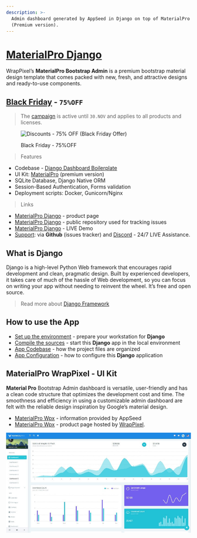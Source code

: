 ```yaml
---
description: >-
  Admin dashboard generated by AppSeed in Django on top of MaterialPro design
  (Premium version).
---
```


# [MaterialPro Django](https://appseed.us/product/material-wpx-pro/django/)

WrapPixel’s **MaterialPro Bootstrap Admin** is a premium bootstrap material design template that comes packed with new, fresh, and attractive designs and ready-to-use components.&#x20;


## [Black Friday](https://appseed.us/discounts/) - `75%OFF`

> The [campaign](https://appseed.us/discounts/)  is active until `30.NOV` and applies to all products and licenses.

<figure><img src="https://user-images.githubusercontent.com/51070104/202682043-511f672d-76a2-404c-9601-ce4b77825454.jpg" alt="Discounts - 75% OFF (Black Friday Offer)"><figcaption><p>Black Friday - 75%OFF </p></figcaption></figure>


> Features

* Codebase - [Django Dashboard Boilerplate](../../boilerplate-code/django-dashboard.md)
* UI Kit: [MaterialPro](../../content/bootstrap-template/materialpro-wpx.md) (premium version)&#x20;
* SQLite Database, Django Native ORM
* Session-Based Authentication, Forms validation
* Deployment scripts: Docker, Gunicorn/Nginx&#x20;

> Links

* [MaterialPro Django](https://appseed.us/product/material-wpx-pro/django/) - product page
* [MaterialPro Django](https://github.com/app-generator/django-material-wpx-pro) - public repository used for tracking issues &#x20;
* [MaterialPro Django](https://django-material-wpx-pro.appseed-srv1.com/) - LIVE Demo
* [Support](https://appseed.us/support):  via **Github** (issues tracker) and [Discord](https://discord.gg/fZC6hup) - 24/7 LIVE Assistance.&#x20;


## What is Django

Django is a high-level Python Web framework that encourages rapid development and clean, pragmatic design. Built by experienced developers, it takes care of much of the hassle of Web development, so you can focus on writing your app without needing to reinvent the wheel. It’s free and open source.

> Read more about [Django Framework](../../content/what-is/django.md)



## How to use the App

* [Set up the environment](../../boilerplate-code/django-dashboard.md#environment-1) - prepare your workstation for **Django**
* [Compile the sources](../../boilerplate-code/django-dashboard.md#build-the-app-1) - start this **Django** app in the local environment
* [App Codebase](../../boilerplate-code/django-dashboard.md#app-codebase) - how the project files are organized
* [App Configuration](../../boilerplate-code/django-dashboard.md#app-configuration) - how to configure this **Django** application


## MaterialPro WrapPixel - UI Kit

**Material Pro** Bootstrap Admin dashboard is versatile, user-friendly and has a clean code structure that optimizes the development cost and time. The smoothness and efficiency in using a customizable admin dashboard are felt with the reliable design inspiration by Google’s material design.

* [MaterialPro Wpx](../../content/bootstrap-template/materialpro-wpx.md) - information provided by AppSeed
* [MaterialPro Wpx](https://bit.ly/2NRHoFb) - product page hosted by [WrapPixel](../../content/partners/wrappixel.md).&#x20;

![MaterialPro - Premium Bootstrap Template.](../../.gitbook/assets/docs-cover-materialpro-wpx.jpg)
